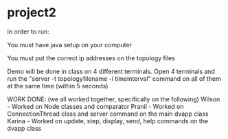 # project2

In order to run:

You must have java setup on your computer

You must put the correct ip addresses on the topology files

Demo will be done in class on 4 different terminals. Open 4 terminals and run the "server -t topologyfilename -i timeinterval" command on all of them at the same time (within 5 seconds)

WORK DONE: (we all worked together, specifically on the following)
Wilson - Worked on Node classes and comparator
Pranil - Worked on ConnectionThread class and server command on the main dvapp class
Karina - Worked on update, step, display, send, help commands on the dvapp class